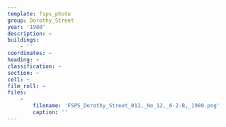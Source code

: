 ```yaml
---
template: fsps_photo
group: Dorothy_Street
year: '1980'
description: ~
buildings:
    - ''
coordinates: ~
heading: ~
classification: ~
section: ~
cell: ~
film_roll: ~
files:
    -
        filename: 'FSPS_Dorothy_Street_011,_No_12,_6-2-B,_1980.png'
        caption: ''
---
```


